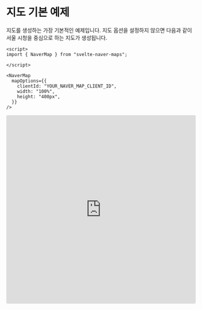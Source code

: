 # 지도 기본 예제

지도를 생성하는 가장 기본적인 예제입니다. 지도 옵션을 설정하지 않으면 다음과 같이 서울 시청을 중심으로 하는 지도가 생성됩니다.

```svelte
<script>
import { NaverMap } from "svelte-naver-maps";

</script>

<NaverMap
  mapOptions={{
    clientId: "YOUR_NAVER_MAP_CLIENT_ID",
    width: "100%",
    height: "400px",
  }}
/>
```


<iframe src="https://codesandbox.io/p/devbox/gallant-rubin-d4lnwj?embed=1&file=%2Fsrc%2Froutes%2F%2Bpage.svelte"
  style="width:100%; height: 500px; border:0; border-radius: 4px; overflow:hidden;"
  title="gallant-rubin-d4lnwj"
  allow="accelerometer; ambient-light-sensor; camera; encrypted-media; geolocation; gyroscope; hid; microphone; midi; payment; usb; vr; xr-spatial-tracking"
  sandbox="allow-forms allow-modals allow-popups allow-presentation allow-same-origin allow-scripts"
></iframe>